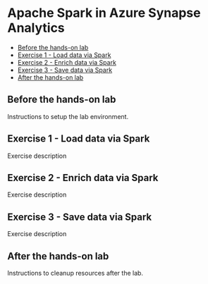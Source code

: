 # Apache Spark in Azure Synapse Analytics

- [Before the hands-on lab](#before-the-hands-on-lab)
- [Exercise 1 - Load data via Spark](#exercise-1---load-data-via-spark)
- [Exercise 2 - Enrich data via Spark](#exercise-2---enrich-data-via-spark)
- [Exercise 3 - Save data via Spark](#exercise-3---save-data-via-spark)
- [After the hands-on lab](#after-the-hands-on-lab)

## Before the hands-on lab

Instructions to setup the lab environment.

## Exercise 1 - Load data via Spark

Exercise description

## Exercise 2 - Enrich data via Spark

Exercise description

## Exercise 3 - Save data via Spark

Exercise description

## After the hands-on lab

Instructions to cleanup resources after the lab.